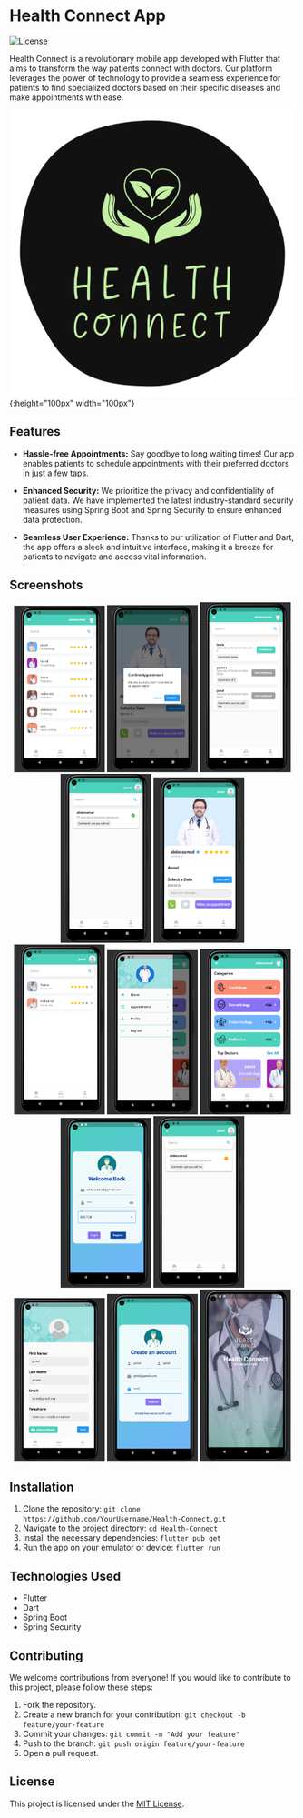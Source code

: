 # Health Connect App

[![License](https://img.shields.io/badge/license-MIT-blue.svg)](LICENSE)

Health Connect is a revolutionary mobile app developed with Flutter that aims to transform the way patients connect with doctors. Our platform leverages the power of technology to provide a seamless experience for patients to find specialized doctors based on their specific diseases and make appointments with ease.

![App Screenshots](assets/images/logo.png){:height="100px" width="100px"}


## Features

- **Hassle-free Appointments:** Say goodbye to long waiting times! Our app enables patients to schedule appointments with their preferred doctors in just a few taps.

- **Enhanced Security:** We prioritize the privacy and confidentiality of patient data. We have implemented the latest industry-standard security measures using Spring Boot and Spring Security to ensure enhanced data protection.

- **Seamless User Experience:** Thanks to our utilization of Flutter and Dart, the app offers a sleek and intuitive interface, making it a breeze for patients to navigate and access vital information.

## Screenshots

<div align="center">
  <img src="/images-review/all%20doctors.PNG" alt="All Doctors" width="160" />
  <img src="/images-review/appointement.PNG" alt="Appointments" width="160" />
  <img src="/images-review/confirm%20appointment.PNG" alt="Confirm Appointment" width="160" />
  <img src="/images-review/confirmed.PNG" alt="Confirmed" width="160" />
  <img src="/images-review/detaill.PNG" alt="Detail" width="160" />
  <br/>
  <img src="/images-review/doctor%20by%20category.PNG" alt="Doctors by Category" width="160" />
  <img src="/images-review/drawer.PNG" alt="Drawer" width="160" />
  <img src="/images-review/home%20page.PNG" alt="Home Page" width="160" />
  <img src="/images-review/login.PNG" alt="Login" width="160" />
  <img src="/images-review/pandding.PNG" alt="Padding" width="160" />
  <br/>
  <img src="/images-review/profile.PNG" alt="Profile" width="160" />
  <img src="/images-review/register.PNG" alt="Register" width="160" />
  <img src="/images-review/splash.PNG" alt="Splash" width="160" />
</div>

## Installation

1. Clone the repository: `git clone https://github.com/YourUsername/Health-Connect.git`
2. Navigate to the project directory: `cd Health-Connect`
3. Install the necessary dependencies: `flutter pub get`
4. Run the app on your emulator or device: `flutter run`

## Technologies Used

- Flutter
- Dart
- Spring Boot
- Spring Security

## Contributing

We welcome contributions from everyone! If you would like to contribute to this project, please follow these steps:

1. Fork the repository.
2. Create a new branch for your contribution: `git checkout -b feature/your-feature`
3. Commit your changes: `git commit -m "Add your feature"`
4. Push to the branch: `git push origin feature/your-feature`
5. Open a pull request.

## License

This project is licensed under the [MIT License](LICENSE).
